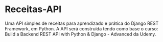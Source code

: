 # Receitas-API
Uma API simples de receitas para aprendizado e prática do Django REST Framework, em Python.
A API será construída tendo como base o curso: Build a Backend REST API with Python & Django - Advanced da Udemy. 

